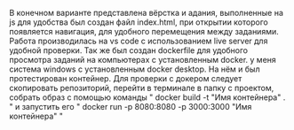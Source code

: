 В конечном варианте представлена вёрстка и адания, выполненные на js
для удобства был создан файл index.html, при открытии которого появляется навигация, для удобного перемещения между заданиями.
Работа производилась на vs code с использованием live server для удобной проверки.
Так же был создан dockerfile для удобного просмотра заданий на компьютерах с установленным docker. у меня система windows с установленным docker desktop. На нём и был протестирован контейнер.
Для проверки с докером следует скопировать репозиторий, перейти в терминале в папку с проектом, собрать образ с помощью команды " docker build -t "Имя контейнера" . " и запустить его " docker run -p 8080:8080 -p 3000:3000 "Имя контейнера" "
